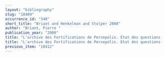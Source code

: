 ```yaml
---
layout: "bibliography"
slug: "18409"
occurrence_id: "340"
short_title: "Briant and Henkelman and Stolper 2008"
author: "Briant, Pierre "
publication_year: "2008"
title: "L'archive des Fortifications de Persepolis. État des questions et perspectives de recherches, Persika 12"
title: "L'archive des Fortifications de Persepolis. État des questions et perspectives de recherches, Persika 12"
previous_item: "18412"
---
```

